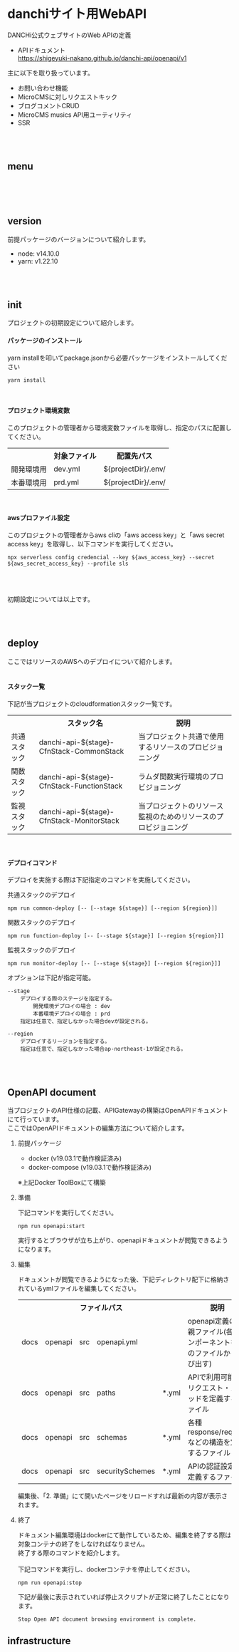 
# danchiサイト用WebAPI

DANCHi公式ウェブサイトのWeb APIの定義<br>

<!-- - サイトURL<br>
https://yubiori-band.com -->
- APIドキュメント<br>
https://shigeyuki-nakano.github.io/danchi-api/openapi/v1

主に以下を取り扱っています。
- お問い合わせ機能
- MicroCMSに対しリクエストキック
- ブログコメントCRUD
- MicroCMS musics API用ユーティリティ
- SSR

<br>
<br>

## menu
<!-- START doctoc generated TOC please keep comment here to allow auto update -->
<!-- DON'T EDIT THIS SECTION, INSTEAD RE-RUN doctoc TO UPDATE -->
<br>


<!-- END doctoc generated TOC please keep comment here to allow auto update -->
<br>
<br>


## version
前提パッケージのバージョンについて紹介します。

- node: v14.10.0
- yarn: v1.22.10

<br>
<br>

## init
プロジェクトの初期設定について紹介します。
<br>


#### パッケージのインストール

yarn installを叩いてpackage.jsonから必要パッケージをインストールしてください
```
yarn install
```
<br>

#### プロジェクト環境変数
このプロジェクトの管理者から環境変数ファイルを取得し、指定のパスに配置してください。

<table>
	<tr>
		<th></th>
		<th>対象ファイル</th>
		<th>配置先パス</th>		
	</tr>
	<tr>
		<td>開発環境用</td>
		<td>dev.yml</td>
		<td>${projectDir}/.env/</td>
	</tr>
	<tr>
		<td>本番環境用</td>
		<td>prd.yml</td>
		<td>${projectDir}/.env/</td>		
	</tr>
</table>
<br>


#### awsプロファイル設定
このプロジェクトの管理者からaws cliの「aws access key」と「aws secret access key」を取得し、以下コマンドを実行してください。

  

```
npx serverless config credencial --key ${aws_access_key} --secret ${aws_secret_access_key} --profile sls
```
<br>
<br>

初期設定については以上です。

  
  
<br>
<br>


## deploy

ここではリソースのAWSへのデプロイについて紹介します。
<br>
<br>

#### スタック一覧
下記が当プロジェクトのcloudformationスタック一覧です。

<table>
	<tr>
		<th></th>
		<th>スタック名</th>
		<th>説明</th>
	</tr>
	<tr>
		<td>共通スタック</td>
		<td>danchi-api-${stage}-CfnStack-CommonStack</td>
		<td>当プロジェクト共通で使用するリソースのプロビジョニング</td>
	</tr>
	<tr>
		<td>関数スタック</td>
		<td>danchi-api-${stage}-CfnStack-FunctionStack</td>
		<td>ラムダ関数実行環境のプロビジョニング</td>
	</tr>
	<tr>
		<td>監視スタック</td>
		<td>danchi-api-${stage}-CfnStack-MonitorStack</td>
		<td>当プロジェクトのリソース監視のためのリソースのプロビジョニング</td>
	</tr>
</table>
<br>

#### デプロイコマンド
デプロイを実施する際は下記指定のコマンドを実施してください。

共通スタックのデプロイ
```
npm run common-deploy [-- [--stage ${stage}] [--region ${region}]]
```
関数スタックのデプロイ
```
npm run function-deploy [-- [--stage ${stage}] [--region ${region}]]
```
監視スタックのデプロイ
```
npm run monitor-deploy [-- [--stage ${stage}] [--region ${region}]]
```

オプションは下記が指定可能。

	--stage 
		デプロイする際のステージを指定する。
			開発環境デプロイの場合 : dev
			本番環境デプロイの場合 : prd
		指定は任意で、指定しなかった場合devが設定される。
	
	--region
		デプロイするリージョンを指定する。
		指定は任意で、指定しなかった場合ap-northeast-1が設定される。
  
<br>
<br>

 ## OpenAPI document
 当プロジェクトのAPI仕様の記載、APIGatewayの構築はOpenAPIドキュメントにて行っています。<br>
 ここではOpenAPIドキュメントの編集方法について紹介します。

1. 前提パッケージ
	- docker (v19.03.1で動作検証済み)
	- docker-compose (v19.03.1で動作検証済み)

	※上記Docker ToolBoxにて構築

2. 準備

	下記コマンドを実行してください。

	```
	npm run openapi:start
	```

	実行するとブラウザが立ち上がり、openapiドキュメントが閲覧できるようになります。

3. 編集

	ドキュメントが閲覧できるようになった後、下記ディレクトリ配下に格納されているymlファイルを編集してください。

	<table>
		<tr>
			<th colspan="5">ファイルパス</th>
			<th>説明</th>
		</tr>
		<tr>
			<td>docs</td>
			<td>openapi</td>
			<td>src</td>
			<td>openapi.yml</td>
			<td></td>
			<td>openapi定義の最親ファイル(各コンポーネントをこのファイルから呼び出す)</td>
		</tr>
		<tr>
			<td>docs</td>
			<td>openapi</td>
			<td>src</td>
			<td>paths</td>
			<td>*.yml</td>
			<td>APIで利用可能なリクエスト・メソッドを定義するファイル</td>
		</tr>
		<tr>
			<td>docs</td>
			<td>openapi</td>
			<td>src</td>
			<td>schemas</td>
			<td>*.yml</td>
			<td>各種response/requestなどの構造を定義するファイル</td>
		</tr>
		<tr>
			<td>docs</td>
			<td>openapi</td>
			<td>src</td>
			<td>securitySchemes</td>
			<td>*.yml</td>
			<td>APIの認証設定を定義するファイル</td>
		</tr>
	</table>

	編集後、「2. 準備」にて開いたページをリロードすれば最新の内容が表示されます。

4. 終了

	ドキュメント編集環境はdockerにて動作しているため、編集を終了する際は対象コンテナの終了をしなければなりません。<br>
	終了する際のコマンドを紹介します。<br>
	<br>
	下記コマンドを実行し、dockerコンテナを停止してください。
	```
	npm run openapi:stop
	```
	下記が最後に表示されていれば停止スクリプトが正常に終了したことになります。
	```
	Stop Open API document browsing environment is complete.
	```


## infrastructure
<!-- - 構成概要図
![構成概要図画像](./docs/readme/images/outline_architecture.png "構成概要図画像")

- メール送信処理構成図
	![メール送信処理構成図画像](./docs/readme/images/paths/v1_sendEmail_send_architecture.png "メール送信処理構成図画像")

- メール送信ヘルスチェック処理構成図
![メール送信ヘルスチェック処理構成図画像](./docs/readme/images/paths/v1_sendEmail_healthCheck_architecture.png "メール送信ヘルスチェック処理構成図画像")

- ライブ情報取得処理構成図
![ライブ情報取得処理構成図画像](./docs/readme/images/paths/v1_livePlan_architecture.png "ライブ情報取得処理構成図画像") -->

